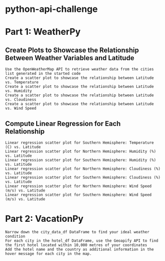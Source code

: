 # python-api-challenge

# Part 1: WeatherPy 
## Create Plots to Showcase the Relationship Between Weather Variables and Latitude
```
Use the OpenWeatherMap API to retrieve weather data from the cities list generated in the started code 
Create a scatter plot to showcase the relationship between Latitude vs. Temperature
Create a scatter plot to showcase the relationship between Latitude vs. Humidity
Create a scatter plot to showcase the relationship between Latitude vs. Cloudiness 
Create a scatter plot to showcase the relationship between Latitude vs. Wind Speed
```
## Compute Linear Regression for Each Relationship
```Linear regression scatter plot for Northern Hemisphere: Temperature (C) vs. Latitude 
Linear regression scatter plot for Southern Hemisphere: Temperature (C) vs. Latitude  
Linear regression scatter plot for Northern Hemisphere: Humidity (%) vs. Latitude  
Linear regression scatter plot for Southern Hemisphere: Humidity (%) vs. Latitude  
Linear regression scatter plot for Northern Hemisphere: Cloudiness (%) vs. Latitude  
Linear regression scatter plot for Southern Hemisphere: Cloudiness (%) vs. Latitude  
Linear regression scatter plot for Northern Hemisphere: Wind Speed (m/s) vs. Latitude  
Linear regression scatter plot for Southern Hemisphere: Wind Speed (m/s) vs. Latitude
```

# Part 2: VacationPy 
```Create a map that displays a point for every city in the city_data_df DataFrame  
Narrow down the city_data_df DataFrame to find your ideal weather condition 
For each city in the hotel_df DataFrame, use the Geoapify API to find the first hotel located within 10,000 metres of your coordinates  
Add the hotel name and the country as additional information in the hover message for each city in the map.  
```

